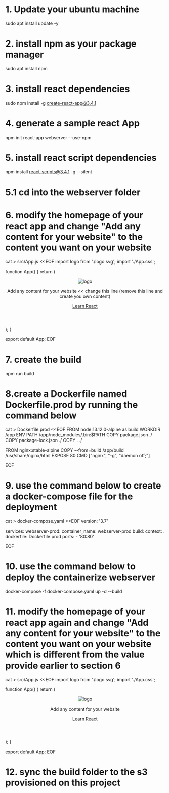 # 1. Update your ubuntu machine
sudo apt install update -y

# 2. install npm as your package manager
sudo apt install npm

# 3. install react dependencies
sudo npm install -g create-react-app@3.4.1

# 4. generate a sample react App
npm init react-app webserver --use-npm

# 5. install react script dependencies
npm install react-scripts@3.4.1 -g --silent

# 5.1 cd into the webserver folder


# 6. modify the homepage of your react app and change "Add any content for your website" to the content you want on your website

cat > src/App.js <<EOF
import logo from './logo.svg';
import './App.css';

function App() {
  return (
    <div className="App">
      <header className="App-header">
        <img src={logo} className="App-logo" alt="logo" />
        <p>
             Add any content for your website << change this line (remove this line and create you own content)
        </p>
        <a
          className="App-link"
          href="https://reactjs.org"
          target="_blank"
          rel="noopener noreferrer"
        >
          Learn React
        </a>
      </header>
    </div>
  );
}

export default App;
EOF

# 7. create the build
npm run build


# 8.create a Dockerfile named Dockerfile.prod by running the command below

cat > Dockerfile.prod <<EOF
FROM node:13.12.0-alpine as build
WORKDIR /app
ENV PATH /app/node_modules/.bin:$PATH
COPY package.json ./
COPY package-lock.json ./
COPY . ./

FROM nginx:stable-alpine
COPY --from=build /app/build /usr/share/nginx/html
EXPOSE 80
CMD ["nginx", "-g", "daemon off;"]

EOF


# 9. use the command below to create a docker-compose file for the deployment

cat > docker-compose.yaml <<EOF
version: '3.7'

services:
  webserver-prod:
    container_name: webserver-prod
    build:
      context: .
      dockerfile: Dockerfile.prod
    ports:
      - '80:80'

EOF


# 10. use the command below to deploy the containerize webserver
docker-compose -f docker-compose.yaml up -d --build



# 11.  modify the homepage of your react app again  and change "Add any content for your website" to the content you want on your website which is different from the value provide earlier to section 6

cat > src/App.js <<EOF
import logo from './logo.svg';
import './App.css';

function App() {
  return (
    <div className="App">
      <header className="App-header">
        <img src={logo} className="App-logo" alt="logo" />
        <p>
             Add any content for your website
        </p>
        <a
          className="App-link"
          href="https://reactjs.org"
          target="_blank"
          rel="noopener noreferrer"
        >
          Learn React
        </a>
      </header>
    </div>
  );
}

export default App;
EOF

# 12. sync the build folder to the s3 provisioned on this project

